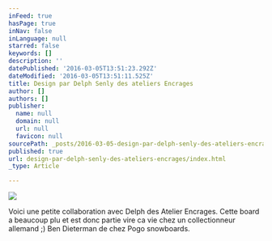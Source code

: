 ```yaml
---
inFeed: true
hasPage: true
inNav: false
inLanguage: null
starred: false
keywords: []
description: ''
datePublished: '2016-03-05T13:51:23.292Z'
dateModified: '2016-03-05T13:51:11.525Z'
title: Design par Delph Senly des ateliers Encrages
author: []
authors: []
publisher:
  name: null
  domain: null
  url: null
  favicon: null
sourcePath: _posts/2016-03-05-design-par-delph-senly-des-ateliers-encrages.md
published: true
url: design-par-delph-senly-des-ateliers-encrages/index.html
_type: Article

---
```

![](https://the-grid-user-content.s3-us-west-2.amazonaws.com/76b4ea49-f952-4aa1-abef-3a6980323b1f.jpg)

Voici une petite collaboration avec Delph des Atelier Encrages. Cette board a beaucoup plu et est donc partie vire ca vie chez un collectionneur allemand ;) Ben Dieterman de chez Pogo snowboards.